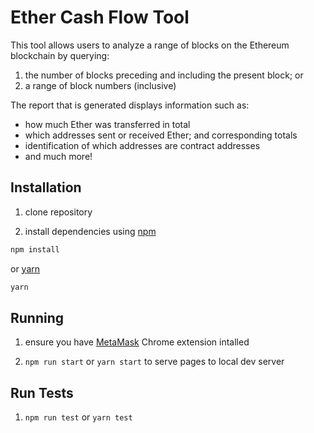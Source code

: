 # Ether Cash Flow Tool

This tool allows users to analyze a range of blocks on the Ethereum blockchain by querying:

1. the number of blocks preceding and including the present block; or
2. a range of block numbers (inclusive)

The report that is generated displays information such as: 
- how much Ether was transferred in total
- which addresses sent or received Ether; and corresponding totals
- identification of which addresses are contract addresses
- and much more!

## Installation 

1. clone repository

2. install dependencies using [npm](https://www.npmjs.com/)
```bash
npm install
```
or [yarn](https://yarnpkg.com/)
```bash
yarn
```

## Running 

1. ensure you have [MetaMask](https://metamask.io) Chrome extension intalled

2. `npm run start` or `yarn start` to serve pages to local dev server 

## Run Tests

1. `npm run test` or `yarn test`
